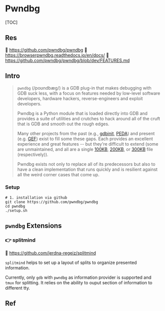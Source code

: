 # Pwndbg

[TOC]



## Res
🚧 https://github.com/pwndbg/pwndbg
📂 https://browserpwndbg.readthedocs.io/en/docs/
📂 https://github.com/pwndbg/pwndbg/blob/dev/FEATURES.md



## Intro
> `pwndbg` (/poʊndbæg/) is a GDB plug-in that makes debugging with GDB suck less, with a focus on features needed by low-level software developers, hardware hackers, reverse-engineers and exploit developers.
> 
> Pwndbg is a Python module that is loaded directly into GDB and provides a suite of utilities and crutches to hack around all of the cruft that is GDB and smooth out the rough edges.
> 
> Many other projects from the past (e.g., [gdbinit](https://github.com/gdbinit/Gdbinit), [PEDA](https://github.com/longld/peda)) and present (e.g. [GEF](https://github.com/hugsy/gef)) exist to fill some these gaps. Each provides an excellent experience and great features -- but they're difficult to extend (some are unmaintained, and all are a single [100KB](https://github.com/gdbinit/Gdbinit/blob/master/gdbinit), [200KB](https://github.com/longld/peda/blob/master/peda.py), or [300KB](https://github.com/hugsy/gef/blob/master/gef.py) file (respectively)).
> 
> Pwndbg exists not only to replace all of its predecessors but also to have a clean implementation that runs quickly and is resilient against all the weird corner cases that come up.


### Setup
```shell
# 1. installation via github
git clone https://github.com/pwndbg/pwndbg
cd pwndbg 
./setup.sh
```



## `pwndbg` Extensions
### 👉 splitmind
🚧 https://github.com/jerdna-regeiz/splitmind

`splitmind` helps to set up a layout of splits to organize presented information.

Currently, only `gdb` with `pwndbg` as information provider is supported and `tmux` for splitting. It relies on the ability to ouput section of information to different tty.



## Ref
[「pwn」调试：gdb+pwndbg食用指南]:https://blog.csdn.net/Breeze_CAT/article/details/103789233


